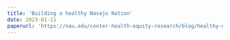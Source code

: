 ```yaml
---
title: 'Building a healthy Navajo Nation'
date: 2023-01-11
paperurl: 'https://nau.edu/center-health-equity-research/blog/healthy-navajo-nation/'
---
```



